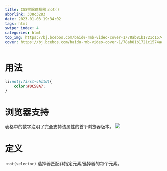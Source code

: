 ```yaml
---
title: CSS排除选择器:not()
abbrlink: 338c3283
date: 2023-01-03 19:34:02
tags: html
swiper_index: 4
categories: html
top_img: https://bj.bcebos.com/baidu-rmb-video-cover-1/78ab81b1721c1574aa364bec875f6d5a.png
cover: https://bj.bcebos.com/baidu-rmb-video-cover-1/78ab81b1721c1574aa364bec875f6d5a.png
---
```

# 用法
```CSS
li:not(:first-child){
    color:#0C58A7;
}
```
# 浏览器支持
表格中的数字注明了完全支持该属性的首个浏览器版本。
![](https://bj.bcebos.com/baidu-rmb-video-cover-1/0c0e2f226955fd010a4f06b59ddae45d.png)

# 定义
```:not(selector)``` 选择器匹配非指定元素/选择器的每个元素。